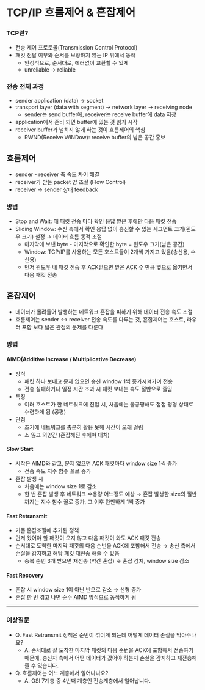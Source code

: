 # TCP/IP 흐름제어 & 혼잡제어

### 

### TCP란?

- 전송 제어 프로토콜(Transmission Control Protocol)
- 패킷 전달 여부와 순서를 보장하지 않는 IP 위에서 동작
  - 안정적으로, 순서대로, 에러없이 교환할 수 있게
  - unreliable → reliable

### 전송 전체 과정

- sender application (data) → socket
- transport layer (data with segment) → network layer → receiving node
  - sender는 send buffer에, receiver는 receive buffer에 data 저장
- application에서 준비 되면 buffer에 있는 것 읽기 시작
- receiver buffer가 넘치지 않게 하는 것이 흐름제어의 핵심
  - RWND(Receive WiNDow): receive buffer의 남은 공간 홍보

## 

## 흐름제어

- sender - receiver 측 속도 차이 해결
- receiver가 받는 packet 양 조절 (Flow Control)
- receiver → sender 상태 feedback

### 

### 방법

- Stop and Wait: 매 패킷 전송 마다 확인 응답 받은 후에만 다음 패킷 전송
- Sliding Window: 수신 측에서 확인 응답 없이 송신할 수 있는 세그먼트 크기(윈도우 크기) 설정 → 데이터 흐름 동적 조절
  - 마지막에 보낸 byte - 마지막으로 확인한 byte = 윈도우 크기(남은 공간)
  - Window: TCP/IP를 사용하는 모든 호스트들이 2개씩 가지고 있음(송신용, 수신용)
  - 먼저 윈도우 내 패킷 전송 후 ACK받으면 받은 ACK 수 만큼 옆으로 옮기면서 다음 패킷 전송

## 

## 혼잡제어

- 데이터가 몰려들어 발생하는 네트워크 혼잡을 피하기 위해 데이터 전송 속도 조절
- 흐름제어는 sender ↔ receiver 전송 속도를 다루는 것, 혼잡제어는 호스트, 라우터 포함 보다 넓은 관점의 문제를 다룬다

### 방법

#### AIMD(Additive Increase / Multiplicative Decrease)

- 방식
  - 패킷 하나 보내고 문제 없으면 송신 window 1씩 증가시켜가며 전송
  - 전송 실패하거나 일정 시간 초과 시 패킷 보내는 속도 절반으로 줄임
- 특징
  - 여러 호스트가 한 네트워크에 진입 시, 처음에는 불공평해도 점점 평형 상태로 수렴하게 됨 (공평)
- 단점
  - 초기에 네트워크를 충분히 활용 못해 시간이 오래 걸림
  - 소 잃고 외양간 (혼잡해진 후에야 대처)

#### Slow Start

- 시작은 AIMD와 같고, 문제 없으면 ACK 패킷마다 window size 1씩 증가
  - 전송 속도 지수 함수 꼴로 증가
- 혼잡 발생 시
  - 처음에는 window size 1로 감소
  - 한 번 혼잡 발생 후 네트워크 수용량 어느정도 예상 → 혼잡 발생한 size의 절반까지는 지수 함수 꼴로 증가, 그 이후 완만하게 1씩 증가

#### Fast Retransmit

- 기존 혼잡조절에 추가된 정책
- 먼저 왔어야 할 패킷이 오지 않고 다음 패킷이 와도 ACK 패킷 전송
- 순서대로 도착한 마지막 패킷의 다음 순번을 ACK에 포함해서 전송 → 송신 측에서 손실을 감지하고 해당 패킷 재전송 해줄 수 있음
  - 중복 순번 3개 받으면 재전송 (약간 혼잡) → 혼잡 감지, window size 감소

#### Fast Recovery

- 혼잡 시 window size 1이 아닌 반으로 감소 → 선형 증가
- 혼잡 한 번 겪고 나면 순수 AIMD 방식으로 동작하게 됨

---

### 예상질문

- Q. Fast Retransmit 정책은 순번이 섞이게 되는데 어떻게 데이터 손실을 막아주나요?
  - A. 순서대로 잘 도착한 마지막 패킷의 다음 순번을 ACK에 포함해서 전송하기 때문에, 송신자 측에서 어떤 데이터가 갔어야 하는지 손실을 감지하고 재전송해줄 수 있습니다.
- Q. 흐름제어는 어느 계층에서 일어나나요?
  - A. OSI 7계층 중 4번째 계층인 전송계층에서 일어납니다.

